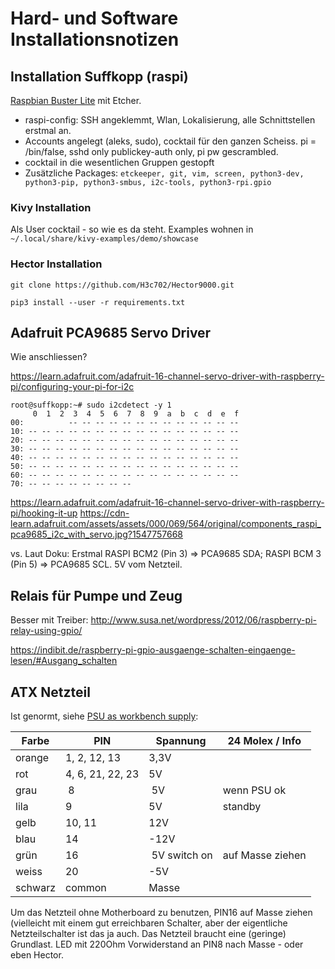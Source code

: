 # Hard- und Software Installationsnotizen
## Installation Suffkopp (raspi)

[Raspbian Buster Lite](https://www.raspberrypi.org/downloads/raspbian/)
mit Etcher. 

* raspi-config: SSH angeklemmt, Wlan, Lokalisierung, alle Schnittstellen
erstmal an.
* Accounts angelegt (aleks, sudo), cocktail für den ganzen
  Scheiss. pi = /bin/false, sshd only publickey-auth only, pi pw gescrambled.
* cocktail in die wesentlichen Gruppen gestopft
* Zusätzliche Packages: `etckeeper, git, vim, screen, python3-dev, python3-pip, python3-smbus, i2c-tools, python3-rpi.gpio`

### Kivy Installation

Als User cocktail - so wie es da steht.
Examples wohnen in `~/.local/share/kivy-examples/demo/showcase`

### Hector Installation
`git clone https://github.com/H3c702/Hector9000.git`

`pip3 install --user -r requirements.txt`

## Adafruit PCA9685 Servo Driver

Wie anschliessen? 

https://learn.adafruit.com/adafruit-16-channel-servo-driver-with-raspberry-pi/configuring-your-pi-for-i2c

```
root@suffkopp:~# sudo i2cdetect -y 1
     0  1  2  3  4  5  6  7  8  9  a  b  c  d  e  f
00:          -- -- -- -- -- -- -- -- -- -- -- -- --
10: -- -- -- -- -- -- -- -- -- -- -- -- -- -- -- --
20: -- -- -- -- -- -- -- -- -- -- -- -- -- -- -- --
30: -- -- -- -- -- -- -- -- -- -- -- -- -- -- -- --
40: -- -- -- -- -- -- -- -- -- -- -- -- -- -- -- --
50: -- -- -- -- -- -- -- -- -- -- -- -- -- -- -- --
60: -- -- -- -- -- -- -- -- -- -- -- -- -- -- -- --
70: -- -- -- -- -- -- -- --
```
https://learn.adafruit.com/adafruit-16-channel-servo-driver-with-raspberry-pi/hooking-it-up
https://cdn-learn.adafruit.com/assets/assets/000/069/564/original/components_raspi_pca9685_i2c_with_servo.jpg?1547757668

vs. Laut Doku: Erstmal RASPI BCM2 (Pin 3) => PCA9685 SDA; RASPI BCM 3 (Pin 5) => PCA9685 SCL.
5V vom Netzteil.

## Relais für Pumpe und Zeug
Besser mit Treiber:
http://www.susa.net/wordpress/2012/06/raspberry-pi-relay-using-gpio/

https://indibit.de/raspberry-pi-gpio-ausgaenge-schalten-eingaenge-lesen/#Ausgang_schalten

## ATX Netzteil 

Ist genormt, siehe [PSU as workbench supply](https://www.electronics-tutorials.ws/blog/convert-atx-psu-to-bench-supply.html):

Farbe | PIN | Spannung | 24 Molex / Info
----- | --- | ---- | ----
orange | 1, 2, 12, 13 | 3,3V |
rot| 4, 6, 21, 22, 23 |5V | 
grau | 8 | 5V | wenn PSU ok
lila| 9 | 5V | standby
gelb| 10, 11 | 12V|
blau| 14 | -12V|
grün| 16 | 5V switch on| auf Masse ziehen
weiss | 20 | -5V |
schwarz| common | Masse|

Um das Netzteil ohne Motherboard zu benutzen, PIN16 auf Masse ziehen (vielleicht mit einem gut erreichbaren Schalter, aber der eigentliche Netzteilschalter ist das ja auch.
Das Netzteil braucht eine (geringe) Grundlast. LED mit 220Ohm Vorwiderstand an PIN8 nach Masse - oder eben Hector.

